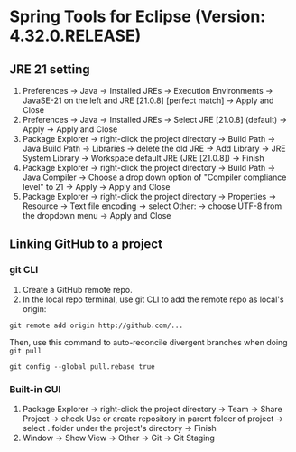 # Spring Tools for Eclipse (Version: 4.32.0.RELEASE)

## JRE 21 setting
1. Preferences -> Java -> Installed JREs -> Execution Environments -> JavaSE-21 on the left and JRE [21.0.8] [perfect match]
   -> Apply and Close
2. Preferences -> Java -> Installed JREs -> Select JRE [21.0.8] (default) -> Apply -> Apply and Close
3. Package Explorer -> right-click the project directory -> Build Path -> Java Build Path -> Libraries -> delete the old JRE
   -> Add Library -> JRE System Library -> Workspace default JRE (JRE [21.0.8]) -> Finish
4. Package Explorer -> right-click the project directory -> Build Path -> Java Compiler -> Choose a drop down option
   of "Compiler compliance level" to 21 -> Apply -> Apply and Close
5. Package Explorer -> right-click the project directory -> Properties -> Resource ->
   Text file encoding -> select Other: -> choose UTF-8 from the dropdown menu -> Apply and Close

## Linking GitHub to a project
### git CLI
1. Create a GitHub remote repo.
2. In the local repo terminal, use git CLI to add the remote repo as local's origin:
```
git remote add origin http://github.com/...
```
Then, use this command to auto-reconcile divergent branches when doing `git pull`
```
git config --global pull.rebase true
```

### Built-in GUI
1. Package Explorer -> right-click the project directory -> Team -> Share Project -> check
Use or create repository in parent folder of project -> select . folder under the project's directory
-> Finish
2. Window -> Show View -> Other -> Git -> Git Staging